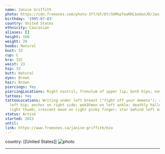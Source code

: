 ```yaml
---
name: Janice Griffith
photo: https://cdn.freeones.com/photo-3f7/bT/DY/5UMnpfeaRHLboGonJD/Janice-Griffith-kneels-and-sucks-big-black-Cock_001_teaser.jpg?c=1635501826
birthday: '1995-07-03'
country: United States
ethnicity: Caucasian
aliases: []
height: 160
weight: 39
boobs: Natural
bust: 32
cup: C
bra: 32C
waist: 23
hip: 32
butt: Natural
eyes: Brown
hair: Brown
piercings: Yes
piercingLocations: Right nostril; frenulum of upper lip; both hips; navel
tattoos: Yes
tattooLocations: Writing under left breast ("fight off your demons"); red flower on
  left hip; anchor on right side; pokã©mon on left ankle; deathly hallows symbol on
  right thumb; crescent moon on right pinky finger; star behind left ear
status: Active
started: 2013
until:
link: https://www.freeones.ca/janice-griffith/bio
---
```

country: [[United States]]
![photo](https://cdn.freeones.com/photo-3f7/bT/DY/5UMnpfeaRHLboGonJD/Janice-Griffith-kneels-and-sucks-big-black-Cock_001_teaser.jpg?c=1635501826)
***


